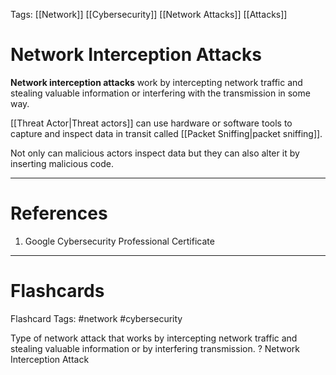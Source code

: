 Tags: [[Network]] [[Cybersecurity]] [[Network Attacks]] [[Attacks]]
# Network Interception Attacks

**Network interception attacks** work by intercepting network traffic and stealing valuable information or interfering with the transmission in some way.

[[Threat Actor|Threat actors]] can use hardware or software tools to capture and inspect data in transit called [[Packet Sniffing|packet sniffing]].

Not only can malicious actors inspect data but they can also alter it by inserting malicious code.

---
# References

1. Google Cybersecurity Professional Certificate

---
# Flashcards

Flashcard Tags: #network #cybersecurity 

Type of network attack that works by intercepting network traffic and stealing valuable information or by interfering transmission.
?
Network Interception Attack